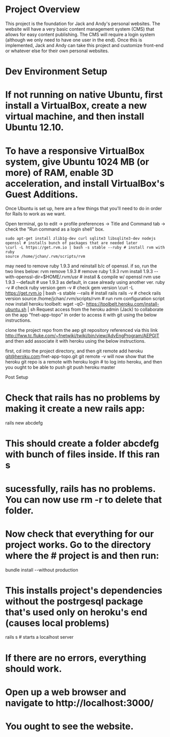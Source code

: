 Project Overview
====================

This project is the foundation for Jack and Andy's personal websites. The website will have a very basic content management system (CMS) that allows for easy content publishing. The CMS will require a login system (although we only need to have one user in the end). Once this is implemented, Jack and Andy can take this project and customize front-end or whatever else for their own personal websites.

Dev Environment Setup
====================

# If not running on native Ubuntu, first install a VirtualBox, create a new virtual machine, and  then install Ubuntu 12.10. 
# To have a responsive VirtualBox system, give Ubuntu 1024 MB (or more) of RAM, enable 3D acceleration, and install VirtualBox's Guest Additions.

Once Ubuntu is set up, here are a few things that you'll need to do in order for Rails to work as we want.

Open terminal, go to edit -> profile preferences -> Title and Command tab -> check the "Run command as a login shell" box.

	sudo apt-get install zlib1g-dev curl sqlite3 libsqlite3-dev nodejs openssl # installs bunch of packages that are needed later
	\curl -L https://get.rvm.io | bash -s stable --ruby # install rvm with ruby
	source /home/jchan/.rvm/scripts/rvm
may need to remove ruby 1.9.3 and reinstall b/c of openssl. if so, run the two 
lines below:
	rvm remove 1.9.3 # remove ruby 1.9.3
	rvm install 1.9.3 --with-openssl-dir=$HOME/.rvm/usr # install & compile w/ openssl
	rvm use 1.9.3 --default # use 1.9.3 as default, in case already using another ver.
	ruby -v # check ruby version
	gem -v # check gem version
	\curl -L https://get.rvm.io | bash -s stable --rails # install rails
	rails -v # check rails version
source /home/jchan/.rvm/scripts/rvm # run rvm configuration script
now install heroku toolbelt:
	wget -qO- https://toolbelt.heroku.com/install-ubuntu.sh | sh 
Request access from the heroku admin (Jack) to collaborate on the app "fnet-app-topo" in order to access it with git using the below instructions. 

clone the project repo from the aep git repository referenced via this link
http://fww.tc.fluke.com/~fnetwiki/twiki/bin/view/AdvEngProgram/AEPGIT
and then add associate it with heroku using the below instructions.

first, cd into the project directory, and then 
	git remote add heroku git@heroku.com:fnet-app-topo.git
	git remote -v will now show that the heroku git repo is a remote with
	heroku login # to log into heroku, and then you ought to be able to push
	git push heroku master

Post Setup
# Check that rails has no problems by making it create a new rails app:
rails new abcdefg
# This should create a folder abcdefg with bunch of files inside. If this ran s
# sucessfully, rails has no problems. You can now use rm -r to delete that folder.
# Now check that everything for our project works. Go to the directory where the # project is and then run:
bundle install --without production 
# This installs project's dependencies without the postrgesql package that's used only on heroku's end (causes local problems)
rails s # starts a localhost server
# If there are no errors, everything should work.
# Open up a web browser and navigate to http://localhost:3000/
# You ought to see the website.